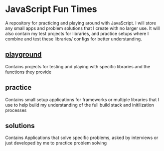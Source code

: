 # JavaScript Fun Times

A repository for practicing and playing around with JavaScript. I will store any small apps and problem solutions that I create with  no larger use. It will also contain my test projects for libraries, and practice setups where I combine and test these libraries/ configs for better understanding.

## [playground](play/)
  Contains projects for testing and playing with specific libraries and the functions they provide


## practice
  Contains small setup applications for frameworks or multiple libraries that I use to help build my understanding of the full build stack and initilization processes


## solutions
  Contains Applications that solve specific problems, asked by interviews or just developed by me to practice problem solving
